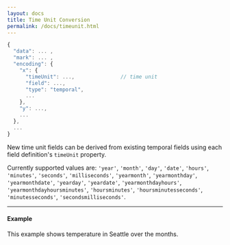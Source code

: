 ```yaml
---
layout: docs
title: Time Unit Conversion
permalink: /docs/timeunit.html
---
```


```js
{
  "data": ... ,       
  "mark": ... ,       
  "encoding": {     
    "x": {
      "timeUnit": ...,               // time unit
      "field": ...,
      "type": "temporal",
      ...
    },
    "y": ...,
    ...
  },
  ...
}
```


New time unit fields can be derived from existing temporal fields using each field definition's `timeUnit` property.  

Currently supported values are: `'year'`, `'month'`, `'day'`, `'date'`, `'hours'`, `'minutes'`, `'seconds'`, `'milliseconds'`, `'yearmonth'`, `'yearmonthday'`, `'yearmonthdate'`, `'yearday'`, `'yeardate'`, `'yearmonthdayhours'`, `'yearmonthdayhoursminutes'`, `'hoursminutes'`,
`'hoursminutesseconds'`, `'minutesseconds'`, `'secondsmilliseconds'`.

<!-- TODO: explain more distinction between `'month'`, `'day'`, `'date'`, `'hours'`, `'minutes'`, `'seconds'`, `'milliseconds'` and yearmonth, .. -->

----
#### Example

This example shows temperature in Seattle over the months.

<div id="ex-line_month" class="side"></div>
<script>example("line_month", "")</script>

